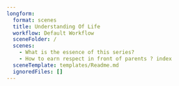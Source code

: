 ```yaml
---
longform:
  format: scenes
  title: Understanding Of Life
  workflow: Default Workflow
  sceneFolder: /
  scenes:
    - What is the essence of this series?
    - How to earn respect in front of parents ? index
  sceneTemplate: templates/Readme.md
  ignoredFiles: []
---
```

